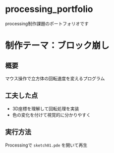 # processing_portfolio
processing制作課題のポートフォリオです

# 制作テーマ：ブロック崩し
## 概要
マウス操作で立方体の回転速度を変えるプログラム
## 工夫した点
- 3D座標を理解して回転処理を実装
- 色の変化を付けて視覚的に分かりやすく
## 実行方法
Processingで `sketch01.pde` を開いて再生
